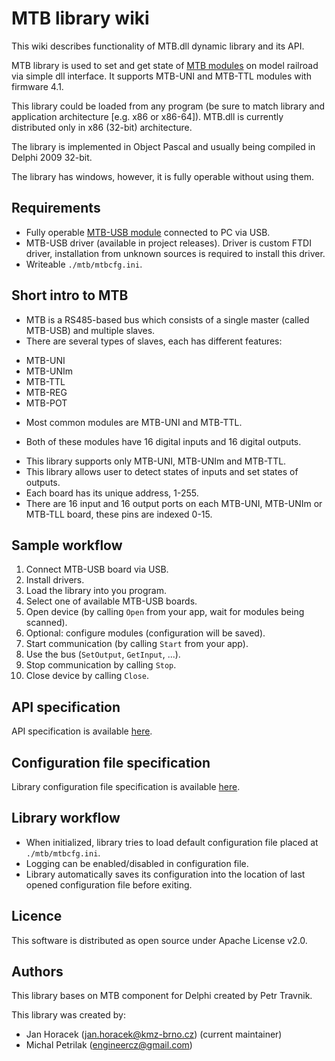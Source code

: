 # MTB library wiki

This wiki describes functionality of MTB.dll dynamic library and its API.

MTB library is used to set and get state of [MTB modules](http://mtb.kmz-brno.cz)
on model railroad via simple dll interface. It supports MTB-UNI and MTB-TTL
modules with firmware 4.1.

This library could be loaded from any program (be sure to match library and
application architecture [e.g. x86 or x86-64]). MTB.dll is currently distributed
only in x86 (32-bit) architecture.

The library is implemented in Object Pascal and usually being compiled in
Delphi 2009 32-bit.

The library has windows, however, it is fully operable without using them.

## Requirements

 * Fully operable [MTB-USB module](http://mtb.kmz-brno.cz/modul_usb.htm)
   connected to PC via USB.
 * MTB-USB driver (available in project releases). Driver is custom FTDI driver,
   installation from unknown sources is required to install this driver.
 * Writeable `./mtb/mtbcfg.ini`.

## Short intro to MTB

 * MTB is a RS485-based bus which consists of a single master (called MTB-USB)
   and multiple slaves.
 * There are several types of slaves, each has different features:
  - MTB-UNI
  - MTB-UNIm
  - MTB-TTL
  - MTB-REG
  - MTB-POT
 * Most common modules are MTB-UNI and MTB-TTL.
  - Both of these modules have 16 digital inputs and 16 digital outputs.
 * This library supports only MTB-UNI, MTB-UNIm and MTB-TTL.
 * This library allows user to detect states of inputs and set states of outputs.
 * Each board has its unique address, 1-255.
 * There are 16 input and 16 output ports on each MTB-UNI, MTB-UNIm or
   MTB-TLL board, these pins are indexed 0-15.

## Sample workflow

 1.  Connect MTB-USB board via USB.
 2.  Install drivers.
 3.  Load the library into you program.
 4.  Select one of available MTB-USB boards.
 5.  Open device (by calling `Open` from your app, wait for modules being scanned).
 6.  Optional: configure modules (configuration will be saved).
 7.  Start communication (by calling `Start` from your app).
 8.  Use the bus (`SetOutput`, `GetInput`, ...).
 9.  Stop communication by calling `Stop`.
 10. Close device by calling `Close`.

## API specification

API specification is available [here](api-specs).

## Configuration file specification

Library configuration file specification is available [here](config).

## Library workflow

 * When initialized, library tries to load default configuration file
   placed at `./mtb/mtbcfg.ini`.
 * Logging can be enabled/disabled in configuration file.
 * Library automatically saves its configuration into the location of last
   opened configuration file before exiting.

## Licence

This software is distributed as open source under Apache License v2.0.

## Authors

This library bases on MTB component for Delphi created by Petr Travnik.

This library was created by:
 * Jan Horacek (jan.horacek@kmz-brno.cz) (current maintainer)
 * Michal Petrilak (engineercz@gmail.com)
